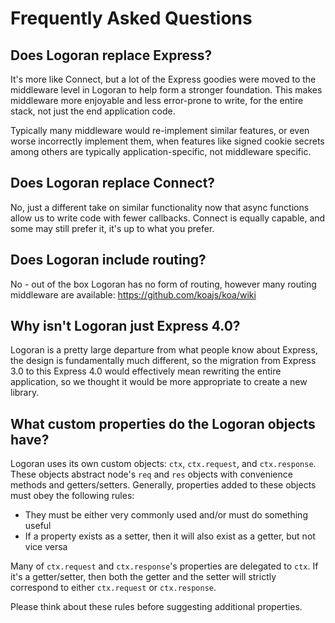 # Frequently Asked Questions

## Does Logoran replace Express?

  It's more like Connect, but a lot of the Express goodies
  were moved to the middleware level in Logoran to help form
  a stronger foundation. This makes middleware more enjoyable
  and less error-prone to write, for the entire stack, not
  just the end application code.

  Typically many middleware would
  re-implement similar features, or even worse incorrectly implement them,
  when features like signed cookie secrets among others are typically application-specific,
  not middleware specific.

## Does Logoran replace Connect?

  No, just a different take on similar functionality
  now that async functions allow us to write code with fewer
  callbacks. Connect is equally capable, and some may still prefer it,
  it's up to what you prefer.

## Does Logoran include routing?

  No - out of the box Logoran has no form of routing, however
  many routing middleware are available: https://github.com/koajs/koa/wiki

## Why isn't Logoran just Express 4.0?

  Logoran is a pretty large departure from what people know about Express,
  the design is fundamentally much different, so the migration from
  Express 3.0 to this Express 4.0 would effectively mean rewriting
  the entire application, so we thought it would be more appropriate
  to create a new library.

## What custom properties do the Logoran objects have?

  Logoran uses its own custom objects: `ctx`, `ctx.request`, and `ctx.response`.
  These objects abstract node's `req` and `res` objects with convenience methods and getters/setters.
  Generally, properties added to these objects must obey the following rules:

  - They must be either very commonly used and/or must do something useful
  - If a property exists as a setter, then it will also exist as a getter, but not vice versa

Many of `ctx.request` and `ctx.response`'s properties are delegated to `ctx`.
If it's a getter/setter, then both the getter and the setter will strictly
correspond to either `ctx.request` or `ctx.response`.

Please think about these rules before suggesting additional properties.
